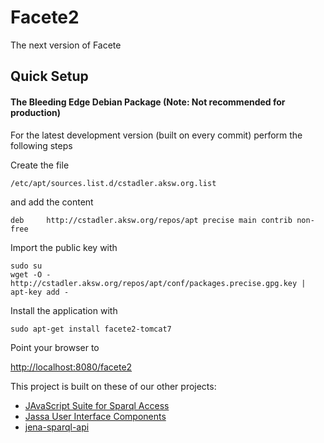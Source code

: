 # Facete2

The next version of Facete

## Quick Setup

#### The Bleeding Edge Debian Package (Note: Not recommended for production)
For the latest development version (built on every commit) perform the following steps

Create the file

    /etc/apt/sources.list.d/cstadler.aksw.org.list

and add the content

    deb     http://cstadler.aksw.org/repos/apt precise main contrib non-free

Import the public key with

    sudo su
    wget -O - http://cstadler.aksw.org/repos/apt/conf/packages.precise.gpg.key | apt-key add -

Install the application with

    sudo apt-get install facete2-tomcat7

Point your browser to

[http://localhost:8080/facete2](http://localhost:8080/facete2)

This project is built on these of our other projects:

* [JAvaScript Suite for Sparql Access](https://github.com/GeoKnow/Jassa)
* [Jassa User Interface Components](https://github.com/GeoKnow/Jassa-UI-Angular)
* [jena-sparql-api](https://github.com/AKSW/jena-sparql-api)


